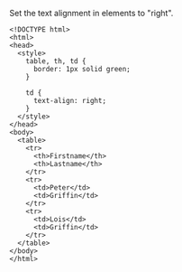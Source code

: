 Set the text alignment in <td> elements to "right".

    <!DOCTYPE html>
    <html>
    <head>
      <style>
        table, th, td {
          border: 1px solid green;
        }
    
        td {
          text-align: right;
        }
      </style>
    </head>
    <body>
      <table>
        <tr>
          <th>Firstname</th>
          <th>Lastname</th>
        </tr>
        <tr>
          <td>Peter</td>
          <td>Griffin</td>
        </tr>
        <tr>
          <td>Lois</td>
          <td>Griffin</td>
        </tr>
      </table>
    </body>
    </html>
